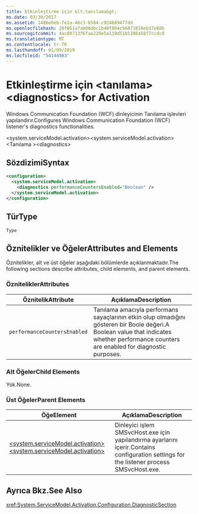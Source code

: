 ```yaml
---
title: Etkinleştirme için &lt;tanılama&gt;
ms.date: 03/30/2017
ms.assetid: 1486e0eb-fe2a-46c3-b584-c924889477dd
ms.openlocfilehash: 28f051a7ab06dbc1b40f804c56071818eb37e88b
ms.sourcegitcommit: 4ac80713f6faa220e5a119d5165308a58f7ccdc8
ms.translationtype: MT
ms.contentlocale: tr-TR
ms.lasthandoff: 01/09/2019
ms.locfileid: "54144983"
---
```

# <a name="ltdiagnosticsgt-for-activation"></a><span data-ttu-id="3a87a-102">Etkinleştirme için &lt;tanılama&gt;</span><span class="sxs-lookup"><span data-stu-id="3a87a-102">&lt;diagnostics&gt; for Activation</span></span>
<span data-ttu-id="3a87a-103">Windows Communication Foundation (WCF) dinleyicinin Tanılama işlevleri yapılandırır.</span><span class="sxs-lookup"><span data-stu-id="3a87a-103">Configures Windows Communication Foundation (WCF) listener's diagnostics functionalities.</span></span>  
  
 <span data-ttu-id="3a87a-104">\<system.serviceModel.activation></span><span class="sxs-lookup"><span data-stu-id="3a87a-104">\<system.serviceModel.activation></span></span>  
<span data-ttu-id="3a87a-105">\<Tanılama ></span><span class="sxs-lookup"><span data-stu-id="3a87a-105">\<diagnostics></span></span>  
  
## <a name="syntax"></a><span data-ttu-id="3a87a-106">Sözdizimi</span><span class="sxs-lookup"><span data-stu-id="3a87a-106">Syntax</span></span>  
  
```xml  
<configuration>
  <system.serviceModel.activation>
    <diagnostics performanceCountersEnabled="Boolean" />
  </system.serviceModel.activation>
</configuration>
```  
  
## <a name="type"></a><span data-ttu-id="3a87a-107">Tür</span><span class="sxs-lookup"><span data-stu-id="3a87a-107">Type</span></span>  
 `Type`  
  
## <a name="attributes-and-elements"></a><span data-ttu-id="3a87a-108">Öznitelikler ve Öğeler</span><span class="sxs-lookup"><span data-stu-id="3a87a-108">Attributes and Elements</span></span>  
 <span data-ttu-id="3a87a-109">Öznitelikler, alt ve üst öğeler aşağıdaki bölümlerde açıklanmaktadır.</span><span class="sxs-lookup"><span data-stu-id="3a87a-109">The following sections describe attributes, child elements, and parent elements.</span></span>  
  
### <a name="attributes"></a><span data-ttu-id="3a87a-110">Öznitelikler</span><span class="sxs-lookup"><span data-stu-id="3a87a-110">Attributes</span></span>  
  
|<span data-ttu-id="3a87a-111">Öznitelik</span><span class="sxs-lookup"><span data-stu-id="3a87a-111">Attribute</span></span>|<span data-ttu-id="3a87a-112">Açıklama</span><span class="sxs-lookup"><span data-stu-id="3a87a-112">Description</span></span>|  
|---------------|-----------------|  
|`performanceCountersEnabled`|<span data-ttu-id="3a87a-113">Tanılama amacıyla performans sayaçlarının etkin olup olmadığını gösteren bir Boole değeri.</span><span class="sxs-lookup"><span data-stu-id="3a87a-113">A Boolean value that indicates whether performance counters are enabled for diagnostic purposes.</span></span>|  
  
### <a name="child-elements"></a><span data-ttu-id="3a87a-114">Alt Öğeler</span><span class="sxs-lookup"><span data-stu-id="3a87a-114">Child Elements</span></span>  
 <span data-ttu-id="3a87a-115">Yok.</span><span class="sxs-lookup"><span data-stu-id="3a87a-115">None.</span></span>  
  
### <a name="parent-elements"></a><span data-ttu-id="3a87a-116">Üst Öğeler</span><span class="sxs-lookup"><span data-stu-id="3a87a-116">Parent Elements</span></span>  
  
|<span data-ttu-id="3a87a-117">Öğe</span><span class="sxs-lookup"><span data-stu-id="3a87a-117">Element</span></span>|<span data-ttu-id="3a87a-118">Açıklama</span><span class="sxs-lookup"><span data-stu-id="3a87a-118">Description</span></span>|  
|-------------|-----------------|  
|[<span data-ttu-id="3a87a-119">\<system.serviceModel.activation></span><span class="sxs-lookup"><span data-stu-id="3a87a-119">\<system.serviceModel.activation></span></span>](../../../../../docs/framework/configure-apps/file-schema/wcf/system-servicemodel-activation.md)|<span data-ttu-id="3a87a-120">Dinleyici işlem SMSvcHost.exe için yapılandırma ayarlarını içerir.</span><span class="sxs-lookup"><span data-stu-id="3a87a-120">Contains configuration settings for the listener process SMSvcHost.exe.</span></span>|  
  
## <a name="see-also"></a><span data-ttu-id="3a87a-121">Ayrıca Bkz.</span><span class="sxs-lookup"><span data-stu-id="3a87a-121">See Also</span></span>  
 <xref:System.ServiceModel.Activation.Configuration.DiagnosticSection>
